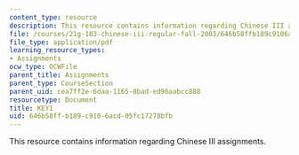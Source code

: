 ```yaml
---
content_type: resource
description: This resource contains information regarding Chinese III assignments.
file: /courses/21g-103-chinese-iii-regular-fall-2003/646b58ffb189c9106acd05fc17278bfb_MIT21G_103F03_L1912.pdf
file_type: application/pdf
learning_resource_types:
- Assignments
ocw_type: OCWFile
parent_title: Assignments
parent_type: CourseSection
parent_uid: cea7ff2e-6daa-1165-8bad-ed96aabcc888
resourcetype: Document
title: KEY1
uid: 646b58ff-b189-c910-6acd-05fc17278bfb
---
```

This resource contains information regarding Chinese III assignments.

